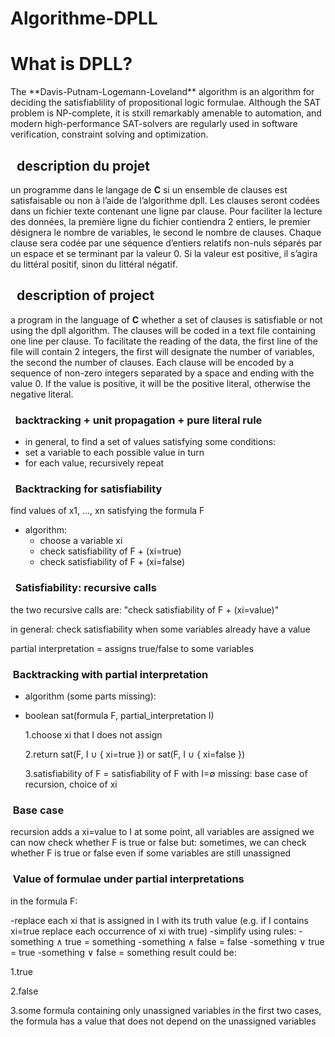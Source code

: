 # Algorithme-DPLL


<h1>What is DPLL?</h1>
The **Davis-Putnam-Logemann-Loveland** algorithm is an algorithm for deciding the satisfiablility of propositional logic formulae. Although the SAT problem is NP-complete, it is stxill remarkably amenable to automation, and modern high-performance SAT-solvers are regularly used in software verification, constraint solving and optimization.

<h2>&nbsp; description du projet</h2>

un programme dans le langage de **C** si un ensemble de clauses est satisfaisable ou non à l’aide de l’algorithme dpll.
Les clauses seront codées dans un fichier texte contenant une ligne par clause. Pour faciliter la lecture des données, la première ligne du fichier
contiendra 2 entiers, le premier désignera le nombre de variables, le second le nombre de clauses. Chaque clause sera codée par une séquence d’entiers
relatifs non-nuls séparés par un espace et se terminant par la valeur 0. Si la valeur est positive, il s’agira du littéral positif, sinon du littéral négatif.

<h2>&nbsp; description of project</h2>

a program in the language of **C** whether a set of clauses is satisfiable or not using the dpll algorithm. The clauses will be coded in a text file containing one line per clause. To facilitate the reading of the data, the first line of the file will contain 2 integers, the first will designate the number of variables, the second the number of clauses. Each clause will be encoded by a sequence of non-zero integers separated by a space and ending with the value 0. If the value is positive, it will be the positive literal, otherwise the negative literal.


<h3>&nbsp; backtracking + unit propagation + pure literal rule</h3>

- in general, to find a set of values satisfying some conditions:
- set a variable to each possible value in turn
- for each value, recursively repeat

<h3>&nbsp; Backtracking for satisfiability</h3>

find values of x1, ..., xn satisfying the formula F

- algorithm:
  - choose a variable xi
  - check satisfiability of F + (xi=true)
  - check satisfiability of F + (xi=false)

<h3>&nbsp; Satisfiability: recursive calls</h3>

the two recursive calls are: "check satisfiability of F + (xi=value)"

in general: check satisfiability when some variables already have a value

partial interpretation = assigns true/false to some variables

<h3>&nbsp;Backtracking with partial interpretation </h3>

- algorithm (some parts missing):

- boolean sat(formula F, partial_interpretation I)

  1.choose xi that I does not assign
  
  2.return sat(F, I ∪ { xi=true }) or sat(F, I ∪ { xi=false })
  
  3.satisfiability of F = satisfiability of F with I=∅
missing: base case of recursion, choice of xi

<h3>&nbsp;Base case </h3>

recursion adds a xi=value to I
at some point, all variables are assigned
we can now check whether F is true or false
but:
sometimes, we can check whether F is true or false even if some variables are still unassigned

<h3>&nbsp;Value of formulae under partial interpretations </h3>

in the formula F:

-replace each xi that is assigned in I with its truth value
(e.g. if I contains xi=true replace each occurrence of xi with true)
-simplify using rules:
  -something ∧ true = something
  -something ∧ false = false
  -something ∨ true = true
  -something ∨ false = something
result could be:

  1.true
  
  2.false
  
  3.some formula containing only unassigned variables
in the first two cases, the formula has a value that does not depend on the unassigned variables
